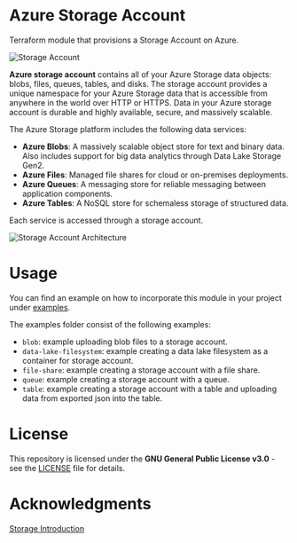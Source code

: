 # Azure Storage Account

Terraform module that provisions a Storage Account on Azure.

![Storage Account](https://tinyurl.com/y3zl7klu)

**Azure storage account** contains all of your Azure Storage data objects:
blobs, files, queues, tables, and disks. The storage account provides a unique
namespace for your Azure Storage data that is accessible from anywhere in the
world over HTTP or HTTPS. Data in your Azure storage account is durable and
highly available, secure, and massively scalable.

The Azure Storage platform includes the following data services:

- **Azure Blobs**: A massively scalable object store for text and binary data.
  Also includes support for big data analytics through Data Lake Storage Gen2.
- **Azure Files**: Managed file shares for cloud or on-premises deployments.
- **Azure Queues**: A messaging store for reliable messaging between application
  components.
- **Azure Tables**: A NoSQL store for schemaless storage of structured data.

Each service is accessed through a storage account.

![Storage Account Architecture](https://tinyurl.com/y24yyxe2)

# Usage

You can find an example on how to incorporate this module in your project under
[examples](https://tinyurl.com/y5ptygwc).

The examples folder consist of the following examples:

- `blob`: example uploading blob files to a storage account.
- `data-lake-filesystem`: example creating a data lake filesystem as a container
   for storage account.
- `file-share`: example creating a storage account with a file share.
- `queue`: example creating a storage account with a queue.
- `table`: example creating a storage account with a table and uploading data
   from exported json into the table.

# License

This repository is licensed under the **GNU General Public License v3.0** - see
the [LICENSE](https://tinyurl.com/y2k3ssat) file for details.

# Acknowledgments

[Storage Introduction](https://tinyurl.com/y78ul3th)
